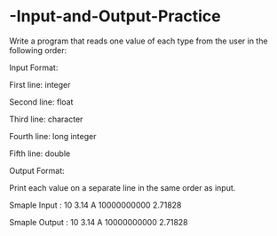 # -Input-and-Output-Practice

Write a program that reads one value of each type from the user in the following order:

Input Format:

First line: integer

Second line: float

Third line: character

Fourth line: long integer

Fifth line: double

Output Format:

Print each value on a separate line in the same order as input.

Smaple Input :
10
3.14
A
10000000000
2.71828

Smaple Output :
10
3.14
A
10000000000
2.71828
